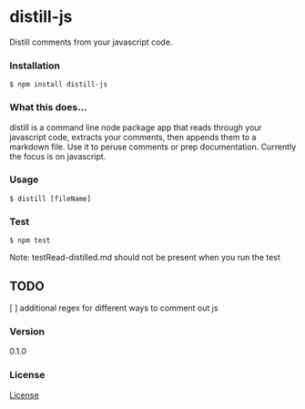 # distill-js

Distill comments from your javascript code.

### Installation

`$ npm install distill-js`

### What this does...

distill is a command line node package app that reads through your javascript code, extracts your comments, then appends them to a markdown file. Use it to peruse comments or prep documentation. Currently the focus is on javascript.

### Usage

`$ distill [fileName]`


### Test
`$ npm test`

Note: testRead-distilled.md should not be present when you run the test



## TODO
[ ] additional regex for different ways to comment out js

### Version

0.1.0

### License
[License](<https://github.com/davidedaniel/commentdoc/blob/master/license.md>)
